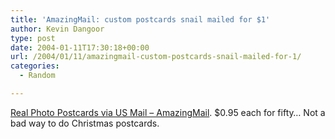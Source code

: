 ```yaml
---
title: 'AmazingMail: custom postcards snail mailed for $1'
author: Kevin Dangoor
type: post
date: 2004-01-11T17:30:18+00:00
url: /2004/01/11/amazingmail-custom-postcards-snail-mailed-for-1/
categories:
  - Random

---
```

[Real Photo Postcards via US Mail &#8211; AmazingMail][1]. $0.95 each for fifty&#8230; Not a bad way to do Christmas postcards.

 [1]: http://www.amazingmail.com/php/learn.php3?topic=pricing "Real Photo Postcards via US Mail - AmazingMail"